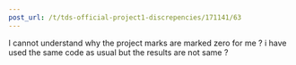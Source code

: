 ```yaml
---
post_url: /t/tds-official-project1-discrepencies/171141/63
---
```

I cannot understand why the project marks are marked zero for me ? i have used the same code as usual but the results are not same ?